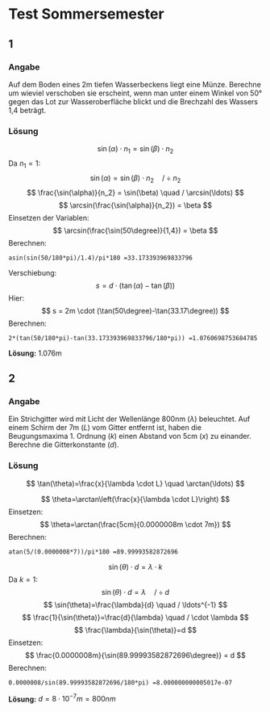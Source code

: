 # Test Sommersemester

## 1

### Angabe
Auf dem Boden eines 2m tiefen Wasserbeckens liegt eine Münze. Berechne um wieviel verschoben sie erscheint, wenn man unter einem Winkel von 50° gegen das Lot zur Wasseroberfläche blickt und die Brechzahl des Wassers 1,4 beträgt.

### Lösung
$$
\sin(\alpha)\cdot n_1 = \sin(\beta)\cdot n_2
$$
Da $n_1 = 1$:
$$
\sin(\alpha) = \sin(\beta) \cdot n_2 \quad / \div n_2
$$
$$
\frac{\sin(\alpha)}{n_2} = \sin(\beta) \quad / \arcsin(\ldots)
$$
$$
\arcsin(\frac{\sin(\alpha)}{n_2}) = \beta
$$
Einsetzen der Variablen:
$$
\arcsin(\frac{\sin(50\degree)}{1,4}) = \beta
$$
Berechnen:
```
asin(sin(50/180*pi)/1.4)/pi*180 =33.173393969833796
```
Verschiebung:
$$
s = d \cdot (\tan(\alpha)-\tan(\beta))
$$
Hier:
$$
s = 2m \cdot (\tan(50\degree)-\tan(33.17\degree))
$$
Berechnen:
```
2*(tan(50/180*pi)-tan(33.173393969833796/180*pi)) =1.0760698753684785
```
**Lösung:** 1.076m

## 2
### Angabe
Ein Strichgitter wird mit Licht der Wellenlänge 800nm ($\lambda$) beleuchtet. Auf einem Schirm der 7m ($L$) vom Gitter entfernt ist, haben die Beugungsmaxima 1. Ordnung ($k$) einen Abstand von 5cm ($x$) zu einander. Berechne die Gitterkonstante ($d$).

### Lösung
$$
\tan(\theta)=\frac{x}{\lambda \cdot L} \quad \arctan(\ldots)
$$

$$
\theta=\arctan\left(\frac{x}{\lambda \cdot L}\right)
$$
Einsetzen:
$$
\theta=\arctan(\frac{5cm}{0.0000008m \cdot 7m})
$$
Berechnen:
```
atan(5/(0.0000008*7))/pi*180 =89.99993582872696 
```

$$
\sin(\theta) \cdot d = \lambda \cdot k
$$
Da $k=1$:
$$
\sin(\theta) \cdot d = \lambda \quad / \div d
$$
$$
\sin(\theta)=\frac{\lambda}{d} \quad / \ldots^{-1}
$$
$$
\frac{1}{\sin(\theta)}=\frac{d}{\lambda} \quad / \cdot \lambda
$$
$$
\frac{\lambda}{\sin(\theta)}=d
$$
Einsetzen:
$$
\frac{0.0000008m}{\sin(89.99993582872696\degree)} = d
$$
Berechnen:
```
0.0000008/sin(89.99993582872696/180*pi) =8.000000000005017e-07
```

**Lösung:** $d = 8\cdot 10^{-7}m = 800nm$
